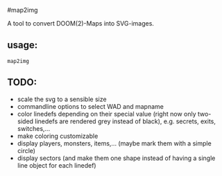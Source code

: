 #map2img

A tool to convert DOOM(2)-Maps into SVG-images.

## usage:

```
map2img
```

## TODO:

* scale the svg to a sensible size
* commandline options to select WAD and mapname
* color linedefs depending on their special value (right now only two-sided linedefs are rendered grey instead of black), e.g. secrets, exits, switches,...
* make coloring customizable
* display players, monsters, items,... (maybe mark them with a simple circle)
* display sectors (and make them one shape instead of having a single line object for each linedef)

